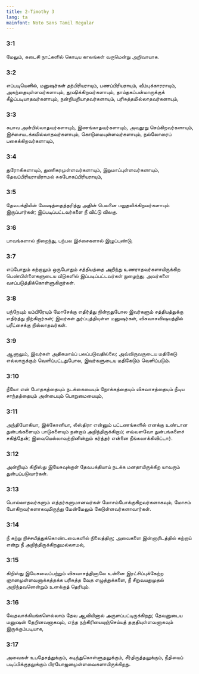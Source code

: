 ```yaml
---
title: 2-Timothy 3
lang: ta
mainfont: Noto Sans Tamil Regular
---
```


###  3:1

மேலும், கடைசி நாட்களில் கொடிய காலங்கள் வருமென்று அறிவாயாக.

###  3:2

எப்படியெனில், மனுஷர்கள் தற்பிரியராயும், பணப்பிரியராயும், வீம்புக்காரராயும், அகந்தையுள்ளவர்களாயும், தூஷிக்கிறவர்களாயும், தாய்தகப்பன்மாருக்குக் கீழ்ப்படியாதவர்களாயும், நன்றியறியாதவர்களாயும், பரிசுத்தமில்லாதவர்களாயும்,

###  3:3

சுபாவ அன்பில்லாதவர்களாயும், இணங்காதவர்களாயும், அவதூறு செய்கிறவர்களாயும், இச்சையடக்கமில்லாதவர்களாயும், கொடுமையுள்ளவர்களாயும், நல்லோரைப் பகைக்கிறவர்களாயும்,

###  3:4

துரோகிகளாயும், துணிகரமுள்ளவர்களாயும், இறுமாப்புள்ளவர்களாயும், தேவப்பிரியராயிராமல் சுகபோகப்பிரியராயும்,

###  3:5

தேவபக்தியின் வேஷத்தைத்தரித்து அதின் பெலனை மறுதலிக்கிறவர்களாயும் இருப்பார்கள்; இப்படிப்பட்டவர்களை நீ விட்டு விலகு.

###  3:6

பாவங்களால் நிறைந்து, பற்பல இச்சைகளால் இழுப்புண்டு,

###  3:7

எப்போதும் கற்றாலும் ஒருபோதும் சத்தியத்தை அறிந்து உணராதவர்களாயிருக்கிற பெண்பிள்ளைகளுடைய வீடுகளில் இப்படிப்பட்டவர்கள் நுழைந்து, அவர்களை வசப்படுத்திக்கொள்ளுகிறார்கள்.

###  3:8

யந்நேயும் யம்பிரேயும் மோசேக்கு எதிர்த்து நின்றதுபோல இவர்களும் சத்தியத்துக்கு எதிர்த்து நிற்கிறார்கள்; இவர்கள் துர்ப்புத்தியுள்ள மனுஷர்கள், விசுவாசவிஷயத்தில் பரீட்சைக்கு நில்லாதவர்கள்.

###  3:9

ஆனாலும், இவர்கள் அதிகமாய்ப் பலப்படுவதில்லை; அவ்விருவருடைய மதிகேடு எல்லாருக்கும் வெளிப்பட்டதுபோல, இவர்களுடைய மதிகேடும் வெளிப்படும்.

###  3:10

நீயோ என் போதகத்தையும் நடக்கையையும் நோக்கத்தையும் விசுவாசத்தையும் நீடிய சாந்தத்தையும் அன்பையும் பொறுமையையும்,

###  3:11

அந்தியோகியா, இக்கோனியா, லீஸ்திரா என்னும் பட்டணங்களில் எனக்கு உண்டான துன்பங்களையும் பாடுகளையும் நன்றாய் அறிந்திருக்கிறாய்; எவ்வளவோ துன்பங்களைச் சகித்தேன்; இவையெல்லாவற்றினின்றும் கர்த்தர் என்னை நீங்கலாக்கிவிட்டார்.

###  3:12

அன்றியும் கிறிஸ்து இயேசுவுக்குள் தேவபக்தியாய் நடக்க மனதாயிருக்கிற யாவரும் துன்பப்படுவார்கள்.

###  3:13

பொல்லாதவர்களும் எத்தர்களுமானவர்கள் மோசம்போக்குகிறவர்களாகவும், மோசம் போகிறவர்களாகவுமிருந்து மேன்மேலும் கேடுள்ளவர்களாவார்கள்.

###  3:14

நீ கற்று நிச்சயித்துக்கொண்டவைகளில் நிலைத்திரு; அவைகளை இன்னாரிடத்தில் கற்றாய் என்று நீ அறிந்திருக்கிறதுமல்லாமல்,

###  3:15

கிறிஸ்து இயேசுவைப்பற்றும் விசுவாசத்தினாலே உன்னை இரட்சிப்புக்கேற்ற ஞானமுள்ளவனாக்கத்தக்க பரிசுத்த வேத எழுத்துக்களை, நீ சிறுவயதுமுதல் அறிந்தவனென்றும் உனக்குத் தெரியும்.

###  3:16

வேதவாக்கியங்களெல்லாம் தேவ ஆவியினால் அருளப்பட்டிருக்கிறது; தேவனுடைய மனுஷன் தேறினவனாகவும், எந்த நற்கிரியையுஞ்செய்யத் தகுதியுள்ளவனாகவும் இருக்கும்படியாக,

###  3:17

அவைகள் உபதேசத்துக்கும், கடிந்துகொள்ளுதலுக்கும், சீர்திருத்தலுக்கும், நீதியைப் படிப்பிக்குதலுக்கும் பிரயோஜனமுள்ளவைகளாயிருக்கிறது.

